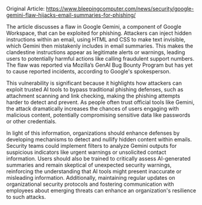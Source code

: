 Original Article: https://www.bleepingcomputer.com/news/security/google-gemini-flaw-hijacks-email-summaries-for-phishing/

The article discusses a flaw in Google Gemini, a component of Google Workspace, that can be exploited for phishing. Attackers can inject hidden instructions within an email, using HTML and CSS to make text invisible, which Gemini then mistakenly includes in email summaries. This makes the clandestine instructions appear as legitimate alerts or warnings, leading users to potentially harmful actions like calling fraudulent support numbers. The flaw was reported via Mozilla’s GenAI Bug Bounty Program but has yet to cause reported incidents, according to Google's spokesperson.

This vulnerability is significant because it highlights how attackers can exploit trusted AI tools to bypass traditional phishing defenses, such as attachment scanning and link checking, making the phishing attempts harder to detect and prevent. As people often trust official tools like Gemini, the attack dramatically increases the chances of users engaging with malicious content, potentially compromising sensitive data like passwords or other credentials.

In light of this information, organizations should enhance defenses by developing mechanisms to detect and nullify hidden content within emails. Security teams could implement filters to analyze Gemini outputs for suspicious indicators like urgent warnings or unsolicited contact information. Users should also be trained to critically assess AI-generated summaries and remain skeptical of unexpected security warnings, reinforcing the understanding that AI tools might present inaccurate or misleading information. Additionally, maintaining regular updates on organizational security protocols and fostering communication with employees about emerging threats can enhance an organization's resilience to such attacks.
